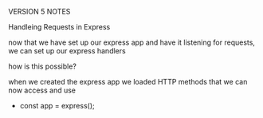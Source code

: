 VERSION 5 NOTES 

Handleing Requests in Express

now that we have set up our express app and have it listening for requests, we can set up our express handlers 

how is this possible?

when we created the express app we loaded HTTP methods that we can now access and use

- const app = express(); 


